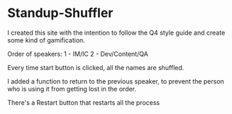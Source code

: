 # Standup-Shuffler
I created this site with the intention to follow the Q4 style guide and create some kind of gamification.

Order of speakers: 
1 - IM/IC
2 - Dev/Content/QA

Every time start button is clicked, all the names are shuffled. 

I added a function to return to the previous speaker, to prevent the person who is using it from getting lost in the order.

There's a Restart button that restarts all the process
